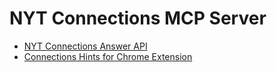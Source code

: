 # NYT Connections MCP Server

- [NYT Connections Answer API](https://connectionshint.cc/)
- [Connections Hints for Chrome Extension](https://chromewebstore.google.com/detail/connections-hint/foaoddlenpgkpoggbccpggophkoahdof)
